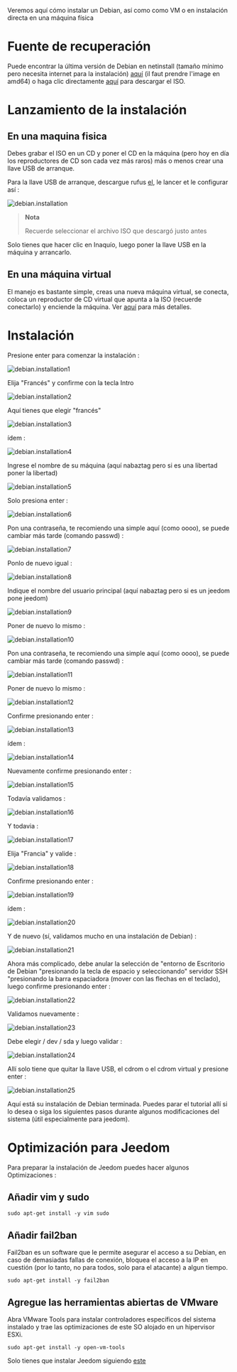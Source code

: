 Veremos aquí cómo instalar un Debian, así como
como VM o en instalación directa en una máquina física

Fuente de recuperación 
========================

Puede encontrar la última versión de Debian en netinstall (tamaño
mínimo pero necesita internet para la instalación)
[aquí](https://www.debian.org/CD/netinst) (il faut prendre l'image en
amd64) o haga clic directamente
[aquí](http://cdimage.debian.org/debian-cd/9.1.0/amd64/iso-cd/debian-9.1.0-amd64-netinst.iso)
para descargar el ISO.

Lanzamiento de la instalación 
===========================

En una maquina fisica 
------------------------

Debes grabar el ISO en un CD y poner el CD en la máquina
(pero hoy en día los reproductores de CD son cada vez más raros) más o menos
crear una llave USB de arranque.

Para la llave USB de arranque, descargue rufus
[el](http://rufus.akeo.ie/downloads/rufus-2.9.exe), le lancer et le
configurar así :

![debian.installation](images/debian.installation.PNG)

> **Nota**
>
> Recuerde seleccionar el archivo ISO que descargó
> justo antes

Solo tienes que hacer clic en Inaquío, luego poner la llave USB
en la máquina y arrancarlo.

En una máquina virtual 
----------

El manejo es bastante simple, creas una nueva máquina
virtual, se conecta, coloca un reproductor de CD virtual que apunta
a la ISO (recuerde conectarlo) y enciende la máquina. Ver
[aquí](https://jeedom.github.io/documentation/howto/es_ES/doc-howto-vmware.creer_une_vm.html)
para más detalles.

Instalación 
============

Presione enter para comenzar la instalación :

![debian.installation1](images/debian.installation1.PNG)

Elija "Francés" y confirme con la tecla Intro

![debian.installation2](images/debian.installation2.PNG)

Aquí tienes que elegir "francés"

![debian.installation3](images/debian.installation3.PNG)

ídem :

![debian.installation4](images/debian.installation4.PNG)

Ingrese el nombre de su máquina (aquí nabaztag pero si es una libertad
poner la libertad)

![debian.installation5](images/debian.installation5.PNG)

Solo presiona enter :

![debian.installation6](images/debian.installation6.PNG)

Pon una contraseña, te recomiendo una simple aquí (como oooo),
se puede cambiar más tarde (comando passwd) :

![debian.installation7](images/debian.installation7.PNG)

Ponlo de nuevo igual :

![debian.installation8](images/debian.installation8.PNG)

Indique el nombre del usuario principal (aquí nabaztag pero si es un
jeedom pone jeedom)

![debian.installation9](images/debian.installation9.PNG)

Poner de nuevo lo mismo :

![debian.installation10](images/debian.installation10.PNG)

Pon una contraseña, te recomiendo una simple aquí (como oooo),
se puede cambiar más tarde (comando passwd) :

![debian.installation11](images/debian.installation11.PNG)

Poner de nuevo lo mismo :

![debian.installation12](images/debian.installation12.PNG)

Confirme presionando enter :

![debian.installation13](images/debian.installation13.PNG)

ídem :

![debian.installation14](images/debian.installation14.PNG)

Nuevamente confirme presionando enter :

![debian.installation15](images/debian.installation15.PNG)

Todavía validamos :

![debian.installation16](images/debian.installation16.PNG)

Y todavia :

![debian.installation17](images/debian.installation17.PNG)

Elija "Francia" y valide :

![debian.installation18](images/debian.installation18.PNG)

Confirme presionando enter :

![debian.installation19](images/debian.installation19.PNG)

ídem :

![debian.installation20](images/debian.installation20.PNG)

Y de nuevo (sí, validamos mucho en una instalación de Debian) :

![debian.installation21](images/debian.installation21.PNG)

Ahora más complicado, debe anular la selección de "entorno de
Escritorio de Debian "presionando la tecla de espacio y seleccionando" servidor
SSH "presionando la barra espaciadora (mover con las flechas en el
teclado), luego confirme presionando enter :

![debian.installation22](images/debian.installation22.PNG)

Validamos nuevamente :

![debian.installation23](images/debian.installation23.PNG)

Debe elegir / dev / sda y luego validar :

![debian.installation24](images/debian.installation24.PNG)

Allí solo tiene que quitar la llave USB, el cdrom o el cdrom virtual
y presione enter :

![debian.installation25](images/debian.installation25.PNG)

Aquí está su instalación de Debian terminada. Puedes parar el
tutorial allí si lo desea o siga los siguientes pasos durante algunos
modificaciones del sistema (útil especialmente para jeedom).

Optimización para Jeedom 
========================

Para preparar la instalación de Jeedom puedes hacer algunos
Optimizaciones :

Añadir vim y sudo 
-------------------

    sudo apt-get install -y vim sudo

Añadir fail2ban 
----------------

Fail2ban es un software que le permite asegurar el acceso a su Debian,
en caso de demasiadas fallas de conexión, bloquea el acceso a
la IP en cuestión (por lo tanto, no para todos, solo para el atacante) a
algun tiempo.

    sudo apt-get install -y fail2ban

Agregue las herramientas abiertas de VMware 
-----------------------------

Abra VMware Tools para instalar controladores específicos del sistema
instalado y trae las optimizaciones de este SO alojado
en un hipervisor ESXi.

    sudo apt-get install -y open-vm-tools

Solo tienes que instalar Jeedom siguiendo
[este](https://jeedom.github.io/documentation/installation/es_ES/index#tocAnchor-1-27)
